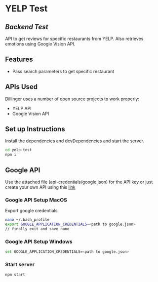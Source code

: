 # YELP Test

## _Backend Test_

API to get reviews for specific restaurants from YELP.
Also retrieves emotions using Google Vision API.

## Features

- Pass search parameters to get specific restaurant

## APIs Used

Dillinger uses a number of open source projects to work properly:

- YELP API
- Google Vision API

## Set up Instructions

Install the dependencies and devDependencies and start the server.

```sh
cd yelp-test
npm i
```
## Google API

Use the attached file (api-credentials/google.json) for the API key or just create your own API using this [link](https://cloud.google.com/docs/authentication/production)


### Google API Setup MacOS

Export google credentials.

```sh
nano ~/.bash_profile
export GOOGLE_APPLICATION_CREDENTIALS=<path to google.json>
// finally exit and save nano
```

### Google API Setup Windows

```sh
set GOOGLE_APPLICATION_CREDENTIALS=<path to google.json>
```

### Start server

```sh
npm start
```

